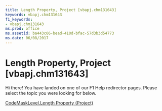 ```yaml
---
title: Length Property, Project [vbapj.chm131643]
keywords: vbapj.chm131643
f1_keywords:
- vbapj.chm131643
ms.prod: office
ms.assetid: ba443c06-bead-410d-bfac-57d3b3d54773
ms.date: 06/08/2017
---
```



# Length Property, Project [vbapj.chm131643]

Hi there! You have landed on one of our F1 Help redirector pages. Please select the topic you were looking for below.

[CodeMaskLevel.Length Property (Project)](http://msdn.microsoft.com/library/64c89e59-dc8e-9ed0-f0a6-b7d7db23cb78%28Office.15%29.aspx)

